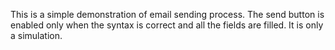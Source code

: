 This is a simple demonstration of email sending process. The send button is enabled only when the syntax is correct and all the
fields are filled. It is only a simulation.
